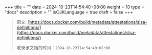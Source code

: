 +++
title = ""
date = 2024-10-23T14:54:40+08:00
weight = 10
type = "docs"
description = ""
isCJKLanguage = true
draft = false
+++

> 原文: [https://docs.docker.com/build/metadata/attestations/slsa-definitions/](https://docs.docker.com/build/metadata/attestations/slsa-definitions/)
>
> 收录该文档的时间：`2024-10-23T14:54:40+08:00`
